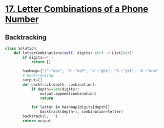 # [17. Letter Combinations of a Phone Number](https://leetcode.com/problems/letter-combinations-of-a-phone-number/submissions/)
## Backtracking 
~~~python
class Solution:
    def letterCombinations(self, digits: str) -> List[str]:
        if digits=='':
            return []
        
        hashmap={"2":"abc", '3':"def", '4':"ghi", '5':"jkl", '6':"mno", '7':"pqrs", '8':"tuv", '9':"wxyz"}
        # backtracking
        output=[]
        def backtrack(depth, combination):
            if depth==len(digits):
                output.append(combination)
                return
            
            for letter in hashmap[digits[depth]]:
                backtrack(depth+1, combination+letter)
        backtrack(0, '')
        return output
~~~
